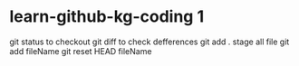 # learn-github-kg-coding 1
git status               to checkout
git diff                 to check defferences
git add .                stage all file
git add fileName 
git reset HEAD fileName